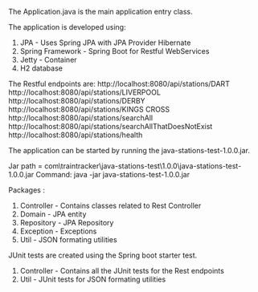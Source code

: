 The Application.java is the main application entry class.

The application is developed using: 
1) JPA - Uses Spring JPA with JPA Provider Hibernate
2) Spring Framework - Spring Boot for Restful WebServices
3) Jetty - Container
4) H2 database

The Restful endpoints are:
http://localhost:8080/api/stations/DART
http://localhost:8080/api/stations/LIVERPOOL
http://localhost:8080/api/stations/DERBY
http://localhost:8080/api/stations/KINGS CROSS
http://localhost:8080/api/stations/searchAll
http://localhost:8080/api/stations/searchAllThatDoesNotExist
http://localhost:8080/api/stations/health


The application can be started by running the java-stations-test-1.0.0.jar.

Jar path = com\traintracker\java-stations-test\1.0.0\java-stations-test-1.0.0.jar
Command: java -jar java-stations-test-1.0.0.jar

Packages :
1) Controller - Contains classes related to Rest Controller
2) Domain - JPA entity
3) Repository - JPA Repository
4) Exception - Exceptions
5) Util - JSON formating utilities

JUnit tests are created using the Spring boot starter test.
1) Controller - Contains all the JUnit tests for the Rest endpoints
2) Util - JUnit tests for JSON formating utilities


